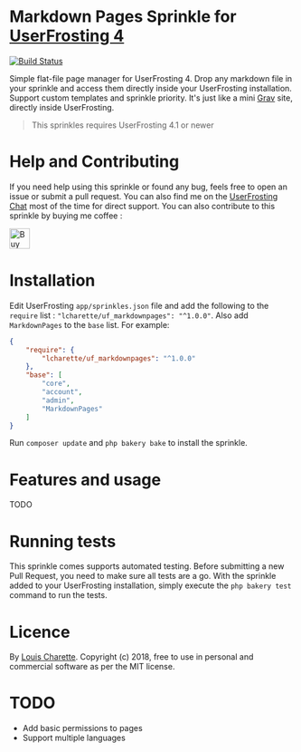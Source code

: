# Markdown Pages Sprinkle for [UserFrosting 4](https://www.userfrosting.com)
[![Build Status](https://travis-ci.org/lcharette/UF_MarkdownPages.svg?branch=master)](https://travis-ci.org/lcharette/UF_MarkdownPages)

Simple flat-file page manager for UserFrosting 4. Drop any markdown file in your sprinkle and access them directly inside your UserFrosting installation. Support custom templates and sprinkle priority. It's just like a mini [Grav](https://getgrav.org) site, directly inside UserFrosting.

> This sprinkles requires UserFrosting 4.1 or newer

# Help and Contributing

If you need help using this sprinkle or found any bug, feels free to open an issue or submit a pull request. You can also find me on the [UserFrosting Chat](https://chat.userfrosting.com/) most of the time for direct support. You can also contribute to this sprinkle by buying me coffee :

<a href='https://ko-fi.com/A7052ICP' target='_blank'><img height='36' style='border:0px;height:36px;' src='https://az743702.vo.msecnd.net/cdn/kofi4.png?v=0' border='0' alt='Buy Me a Coffee at ko-fi.com' /></a>

# Installation
Edit UserFrosting `app/sprinkles.json` file and add the following to the `require` list : `"lcharette/uf_markdownpages": "^1.0.0"`. Also add `MarkdownPages` to the `base` list. For example:

```json
{
    "require": {
        "lcharette/uf_markdownpages": "^1.0.0"
    },
    "base": [
        "core",
        "account",
        "admin",
        "MarkdownPages"
    ]
}
```

Run `composer update` and `php bakery bake` to install the sprinkle.

# Features and usage

TODO

# Running tests

This sprinkle comes supports automated testing. Before submitting a new Pull Request, you need to make sure all tests are a go. With the sprinkle added to your UserFrosting installation, simply execute the `php bakery test` command to run the tests.

# Licence

By [Louis Charette](https://github.com/lcharette). Copyright (c) 2018, free to use in personal and commercial software as per the MIT license.

# TODO
- Add basic permissions to pages
- Support multiple languages
